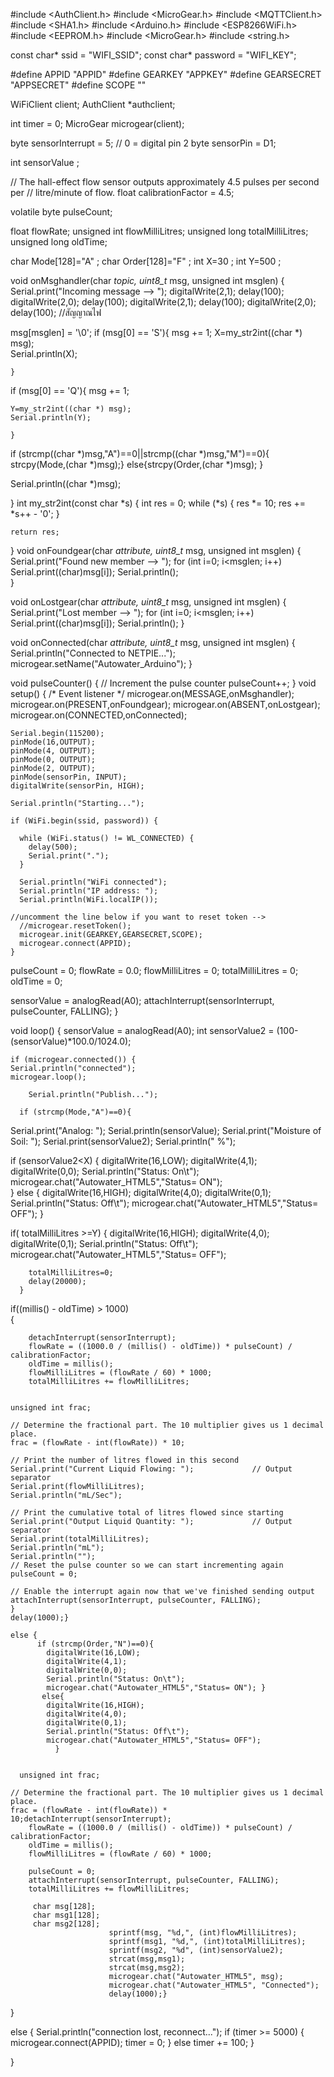 #include <AuthClient.h>
#include <MicroGear.h>
#include <MQTTClient.h>
#include <SHA1.h>
#include <Arduino.h>
#include <ESP8266WiFi.h>
#include <EEPROM.h>
#include <MicroGear.h>
#include <string.h>

const char* ssid     = "WIFI_SSID";
const char* password = "WIFI_KEY";

#define APPID       "APPID"
#define GEARKEY     "APPKEY"
#define GEARSECRET  "APPSECRET"
#define SCOPE       ""


WiFiClient client;
AuthClient *authclient;

int timer = 0;
MicroGear microgear(client);

byte sensorInterrupt = 5;  // 0 = digital pin 2
byte sensorPin       = D1;


int sensorValue ;

// The hall-effect flow sensor outputs approximately 4.5 pulses per second per
// litre/minute of flow.
float calibrationFactor = 4.5;

volatile byte pulseCount;  

float flowRate;
unsigned int flowMilliLitres;
unsigned long totalMilliLitres;
unsigned long oldTime;

char Mode[128]="A" ;
char Order[128]="F" ;
int  X=30 ;
int  Y=500 ;

void onMsghandler(char *topic, uint8_t* msg, unsigned int msglen) {
  Serial.print("Incoming message --> ");
   digitalWrite(2,1);
   delay(100);
   digitalWrite(2,0);
   delay(100);
   digitalWrite(2,1);
   delay(100);
   digitalWrite(2,0);
   delay(100);
  //สัญญาณไฟ
  
 


msg[msglen] = '\0';
if (msg[0] == 'S'){
    msg += 1;
    X=my_str2int((char *) msg);  
    Serial.println(X);

    
    }
if (msg[0] == 'Q'){
    msg += 1;
   
    Y=my_str2int((char *) msg);
    Serial.println(Y);
  
    }
    

if (strcmp((char *)msg,"A")==0||strcmp((char *)msg,"M")==0){
  strcpy(Mode,(char *)msg);}
  else{strcpy(Order,(char *)msg);
    }
      
  Serial.println((char *)msg);

}
int my_str2int(const char *s)
{
    int res = 0;
    while (*s) {
        res *= 10;
        res += *s++ - '0';
    }

    return res;
}
void onFoundgear(char *attribute, uint8_t* msg, unsigned int msglen) {
  Serial.print("Found new member --> ");
  for (int i=0; i<msglen; i++)
    Serial.print((char)msg[i]);
  Serial.println();  
}

void onLostgear(char *attribute, uint8_t* msg, unsigned int msglen) {
  Serial.print("Lost member --> ");
  for (int i=0; i<msglen; i++)
    Serial.print((char)msg[i]);
  Serial.println();
}

void onConnected(char *attribute, uint8_t* msg, unsigned int msglen) {
  Serial.println("Connected to NETPIE...");
  microgear.setName("Autowater_Arduino");
}

void pulseCounter()
{
  // Increment the pulse counter
  pulseCount++;
}
void setup() {
    /* Event listener */
    microgear.on(MESSAGE,onMsghandler);
    microgear.on(PRESENT,onFoundgear);
    microgear.on(ABSENT,onLostgear);
    microgear.on(CONNECTED,onConnected);

    Serial.begin(115200);
    pinMode(16,OUTPUT);
    pinMode(4, OUTPUT);
    pinMode(0, OUTPUT);
    pinMode(2, OUTPUT);
    pinMode(sensorPin, INPUT);
    digitalWrite(sensorPin, HIGH);
    
    Serial.println("Starting...");

    if (WiFi.begin(ssid, password)) {

      while (WiFi.status() != WL_CONNECTED) {
        delay(500);
        Serial.print(".");
      }

      Serial.println("WiFi connected");  
      Serial.println("IP address: ");
      Serial.println(WiFi.localIP());

    //uncomment the line below if you want to reset token -->
      //microgear.resetToken();
      microgear.init(GEARKEY,GEARSECRET,SCOPE);
      microgear.connect(APPID);
    }
  pulseCount        = 0;
  flowRate          = 0.0;
  flowMilliLitres   = 0;
  totalMilliLitres  = 0;
  oldTime           = 0;

  sensorValue = analogRead(A0);
  attachInterrupt(sensorInterrupt, pulseCounter, FALLING);
}

void loop() {
 sensorValue = analogRead(A0);
int sensorValue2 = (100-(sensorValue)*100.0/1024.0);
 
    if (microgear.connected()) {
    Serial.println("connected");
    microgear.loop();
   
        Serial.println("Publish...");
 
      if (strcmp(Mode,"A")==0){
   Serial.print("Analog:  ");
   Serial.println(sensorValue);
   Serial.print("Moisture of Soil: ");
   Serial.print(sensorValue2);
   Serial.println(" %");

   
   if (sensorValue2<X)
      {
        digitalWrite(16,LOW);
        digitalWrite(4,1);
        digitalWrite(0,0);
        Serial.println("Status: On\t");
        microgear.chat("Autowater_HTML5","Status= ON");    
      }
   else 
      { 
        digitalWrite(16,HIGH);
        digitalWrite(4,0);
        digitalWrite(0,1);
        Serial.println("Status: Off\t");
        microgear.chat("Autowater_HTML5","Status= OFF");
      }

   
   if( totalMilliLitres >=Y)
      {
        digitalWrite(16,HIGH);
        digitalWrite(4,0);
        digitalWrite(0,1);
        Serial.println("Status: Off\t");
        microgear.chat("Autowater_HTML5","Status= OFF");
        
        
        totalMilliLitres=0;
        delay(20000);
      }
      
   if((millis() - oldTime) > 1000)    
      { 
    
        detachInterrupt(sensorInterrupt);
        flowRate = ((1000.0 / (millis() - oldTime)) * pulseCount) / calibrationFactor;
        oldTime = millis();
        flowMilliLitres = (flowRate / 60) * 1000; 
        totalMilliLitres += flowMilliLitres;


    unsigned int frac;
   
    // Determine the fractional part. The 10 multiplier gives us 1 decimal place.
    frac = (flowRate - int(flowRate)) * 10;

    // Print the number of litres flowed in this second
    Serial.print("Current Liquid Flowing: ");             // Output separator
    Serial.print(flowMilliLitres);
    Serial.println("mL/Sec");

    // Print the cumulative total of litres flowed since starting
    Serial.print("Output Liquid Quantity: ");             // Output separator
    Serial.print(totalMilliLitres);
    Serial.println("mL"); 
    Serial.println(""); 
    // Reset the pulse counter so we can start incrementing again
    pulseCount = 0;
    
    // Enable the interrupt again now that we've finished sending output
    attachInterrupt(sensorInterrupt, pulseCounter, FALLING);
    }
    delay(1000);}

    else {
          if (strcmp(Order,"N")==0){
            digitalWrite(16,LOW);
            digitalWrite(4,1);
            digitalWrite(0,0);
            Serial.println("Status: On\t");
            microgear.chat("Autowater_HTML5","Status= ON"); }
           else{ 
            digitalWrite(16,HIGH);
            digitalWrite(4,0);
            digitalWrite(0,1);
            Serial.println("Status: Off\t");
            microgear.chat("Autowater_HTML5","Status= OFF");    
              }
          
        
      unsigned int frac;
   
    // Determine the fractional part. The 10 multiplier gives us 1 decimal place.
    frac = (flowRate - int(flowRate)) * 10;detachInterrupt(sensorInterrupt);
        flowRate = ((1000.0 / (millis() - oldTime)) * pulseCount) / calibrationFactor;
        oldTime = millis();
        flowMilliLitres = (flowRate / 60) * 1000; 
       
        pulseCount = 0;
        attachInterrupt(sensorInterrupt, pulseCounter, FALLING);
        totalMilliLitres += flowMilliLitres;

         char msg[128];
         char msg1[128];
         char msg2[128];
                          sprintf(msg, "%d,", (int)flowMilliLitres);
                          sprintf(msg1, "%d,", (int)totalMilliLitres);
                          sprintf(msg2, "%d", (int)sensorValue2);
                          strcat(msg,msg1);
                          strcat(msg,msg2);
                          microgear.chat("Autowater_HTML5", msg);
                          microgear.chat("Autowater_HTML5", "Connected");
                          delay(1000);} 
  }
  
  else {
      Serial.println("connection lost, reconnect...");
      if (timer >= 5000) {
      microgear.connect(APPID);
      timer = 0;
    }
    else timer += 100;
  }
  
}
